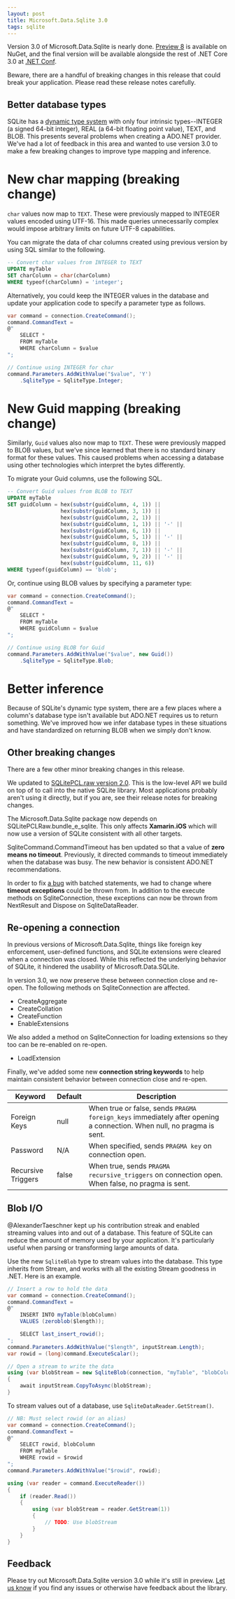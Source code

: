 ```yaml
---
layout: post
title: Microsoft.Data.Sqlite 3.0
tags: sqlite
---
```


Version 3.0 of Microsoft.Data.Sqlite is nearly done. [Preview 8][1] is available on NuGet, and the final version will be
available alongside the rest of .NET Core 3.0 at [.NET Conf][2].

Beware, there are a handful of breaking changes in this release that could break your application. Please read these
release notes carefully.

Better database types
---------------------

SQLite has a [dynamic type system][3] with only four intrinsic types--INTEGER (a signed 64-bit integer), REAL (a 64-bit
floating point value), TEXT, and BLOB. This presents several problems when creating a ADO.NET provider. We've had a lot
of feedback in this area and wanted to use version 3.0 to make a few breaking changes to improve type mapping and
inference.

New char mapping (breaking change)
================

`char` values now map to `TEXT`. These were previously mapped to INTEGER values encoded using UTF-16. This made queries
unnecessarily complex would impose arbitrary limits on future UTF-8 capabilities.

You can migrate the data of char columns created using previous version by using SQL similar to the following.

``` sql
-- Convert char values from INTEGER to TEXT
UPDATE myTable
SET charColumn = char(charColumn)
WHERE typeof(charColumn) = 'integer';
```

Alternatively, you could keep the INTEGER values in the database and update your application code to specify a parameter
type as follows.

``` cs
var command = connection.CreateCommand();
command.CommandText =
@"
    SELECT *
    FROM myTable
    WHERE charColumn = $value
";

// Continue using INTEGER for char
command.Parameters.AddWithValue("$value", 'Y')
    .SqliteType = SqliteType.Integer;
```

New Guid mapping (breaking change)
================

Similarly, `Guid` values also now map to `TEXT`. These were previously mapped to BLOB values, but we've since learned
that there is no standard binary format for these values. This caused problems when accessing a database using other
technologies which interpret the bytes differently.

To migrate your Guid columns, use the following SQL.

``` sql
-- Convert Guid values from BLOB to TEXT
UPDATE myTable
SET guidColumn = hex(substr(guidColumn, 4, 1)) ||
                 hex(substr(guidColumn, 3, 1)) ||
                 hex(substr(guidColumn, 2, 1)) ||
                 hex(substr(guidColumn, 1, 1)) || '-' ||
                 hex(substr(guidColumn, 6, 1)) ||
                 hex(substr(guidColumn, 5, 1)) || '-' ||
                 hex(substr(guidColumn, 8, 1)) ||
                 hex(substr(guidColumn, 7, 1)) || '-' ||
                 hex(substr(guidColumn, 9, 2)) || '-' ||
                 hex(substr(guidColumn, 11, 6))
WHERE typeof(guidColumn) == 'blob';
```

Or, continue using BLOB values by specifying a parameter type:

``` csharp
var command = connection.CreateCommand();
command.CommandText =
@"
    SELECT *
    FROM myTable
    WHERE guidColumn = $value
";

// Continue using BLOB for Guid
command.Parameters.AddWithValue("$value", new Guid())
    .SqliteType = SqliteType.Blob;
```

Better inference
================

Because of SQLite's dynamic type system, there are a few places where a column's database type isn't available but
ADO.NET requires us to return something. We've improved how we infer database types in these situations and have
standardized on returning BLOB when we simply don't know.

Other breaking changes
----------------------

There are a few other minor breaking changes in this release.

We updated to [SQLitePCL.raw version 2.0][4]. This is the low-level API we build on top of to call into the native
SQLite library. Most applications probably aren't using it directly, but if you are, see their release notes for
breaking changes.

The Microsoft.Data.Sqlite package now depends on SQLitePCLRaw.bundle_e_sqlite. This only affects **Xamarin.iOS** which
will now use a version of SQLite consistent with all other targets.

SqliteCommand.CommandTimeout has ben updated so that a value of **zero means no timeout**. Previously, it directed
commands to timeout immediately when the database was busy. The new behavior is consistent ADO.NET recommendations.

In order to fix [a bug][5] with batched statements, we had to change where **timeout exceptions** could be thrown from.
In addition to the execute methods on SqliteConnection, these exceptions can now be thrown from NextResult and
Dispose on SqliteDataReader.

Re-opening a connection
-----------------------

In previous versions of Microsoft.Data.Sqlite, things like foreign key enforcement, user-defined functions, and SQLite
extensions were cleared when a connection was closed. While this reflected the underlying behavior of SQLite, it
hindered the usability of Microsoft.Data.SQLite.

In version 3.0, we now preserve these between connection close and re-open. The following methods on SqliteConnection
are affected.

* CreateAggregate
* CreateCollation
* CreateFunction
* EnableExtensions

We also added a method on SqliteConnection for loading extensions so they too can be re-enabled on re-open.

* LoadExtension

Finally, we've added some new **connection string keywords** to help maintain consistent behavior between connection
close and re-open.

| Keyword            | Default | Description                                                                           |
| ------------------ | ------- | ------------------------------------------------------------------------------------- |
| Foreign Keys       | null    | When true or false, sends `PRAGMA foreign_keys` immediately after opening a connection. When null, no pragma is sent. |
| Password           | N/A     | When specified, sends `PRAGMA key` on connection open.                                |
| Recursive Triggers | false   | When true, sends `PRAGMA recursive_triggers` on connection open. When false, no pragma is sent. |

Blob I/O
--------

@AlexanderTaeschner kept up his contribution streak and enabled streaming values into and out of a database. This
feature of SQLite can reduce the amount of memory used by your application. It's particularly useful when parsing or
transforming large amounts of data.

Use the new `SqliteBlob` type to stream values into the database. This type inherits from Stream, and works with all the
existing Stream goodness in .NET. Here is an example.

``` csharp
// Insert a row to hold the data
var command = connection.CreateCommand();
command.CommandText =
@"
    INSERT INTO myTable(blobColumn)
    VALUES (zeroblob($length));

    SELECT last_insert_rowid();
";
command.Parameters.AddWithValue("$length", inputStream.Length);
var rowid = (long)command.ExecuteScalar();

// Open a stream to write the data
using (var blobStream = new SqliteBlob(connection, "myTable", "blobColumn", rowid))
{
    await inputStream.CopyToAsync(blobStream);
}
```

To stream values out of a database, use `SqliteDataReader.GetStream()`.

``` csharp
// NB: Must select rowid (or an alias)
var command = connection.CreateCommand();
command.CommandText =
@"
    SELECT rowid, blobColumn
    FROM myTable
    WHERE rowid = $rowid
";
command.Parameters.AddWithValue("$rowid", rowid);

using (var reader = command.ExecuteReader())
{
    if (reader.Read())
    {
        using (var blobStream = reader.GetStream(1))
        {
            // TODO: Use blobStream
        }
    }
}
```

Feedback
--------

Please try out Microsoft.Data.Sqlite version 3.0 while it's still in preview. [Let us know][6] if you find any issues or
otherwise have feedback about the library.


  [1]: https://www.nuget.org/packages/Microsoft.Data.SQLite/3.0.0-preview8.19405.11
  [2]: https://www.dotnetconf.net/
  [3]: https://www.sqlite.org/datatype3.html
  [4]: https://github.com/ericsink/SQLitePCL.raw/blob/master/v2.md
  [5]: https://github.com/aspnet/EntityFrameworkCore/issues/13830
  [6]: https://github.com/aspnet/EntityFrameworkCore/issues/new

